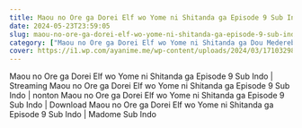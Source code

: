 ```yaml
---
title: Maou no Ore ga Dorei Elf wo Yome ni Shitanda ga Episode 9 Sub Indo
date: 2024-05-23T23:59:05
slug: maou-no-ore-ga-dorei-elf-wo-yome-ni-shitanda-ga-episode-9-sub-indo
category: ["Maou no Ore ga Dorei Elf wo Yome ni Shitanda ga Dou Medereba ii?"]
cover: https://i1.wp.com/ayanime.me/wp-content/uploads/2024/03/1710329822-8821-141203.jpg
---
```


<p>Maou no Ore ga Dorei Elf wo Yome ni Shitanda ga Episode 9 Sub Indo | Streaming Maou no Ore ga Dorei Elf wo Yome ni Shitanda ga Episode 9 Sub Indo | nonton Maou no Ore ga Dorei Elf wo Yome ni Shitanda ga Episode 9 Sub Indo | Download Maou no Ore ga Dorei Elf wo Yome ni Shitanda ga Episode 9 Sub Indo | Madome Sub Indo</p>


